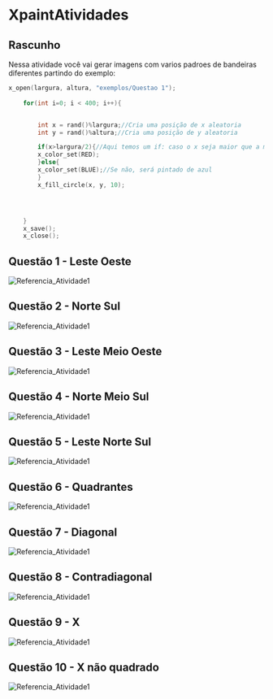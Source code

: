 # XpaintAtividades
## Rascunho
Nessa atividade você vai gerar imagens com varios padroes de bandeiras diferentes
partindo do exemplo:
```c
x_open(largura, altura, "exemplos/Questao 1");
  
    for(int i=0; i < 400; i++){


        int x = rand()%largura;//Cria uma posição de x aleatoria
        int y = rand()%altura;//Cria uma posição de y aleatoria

        if(x>largura/2){//Aqui temos um if: caso o x seja maior que a metade da largura, ele será pintado de vermelho
        x_color_set(RED);
        }else{
        x_color_set(BLUE);//Se não, será pintado de azul
        }
        x_fill_circle(x, y, 10);




    }
    x_save();
    x_close();
```

## Questão 1 - Leste Oeste

![Referencia_Atividade1](https://github.com/sheiely/XpaintAtividades/blob/main/Bandeiras/exemplos/Questao%201.png)

## Questão 2 - Norte Sul
![Referencia_Atividade1](https://github.com/sheiely/XpaintAtividades/blob/main/Bandeiras/exemplos/Questao%202.png)

## Questão 3 - Leste Meio Oeste
![Referencia_Atividade1](https://github.com/sheiely/XpaintAtividades/blob/main/Bandeiras/exemplos/Questao%203.png)

## Questão 4 - Norte Meio Sul
![Referencia_Atividade1](https://github.com/sheiely/XpaintAtividades/blob/main/Bandeiras/exemplos/Questao%204.png)

## Questão 5 - Leste Norte Sul
![Referencia_Atividade1](https://github.com/sheiely/XpaintAtividades/blob/main/Bandeiras/exemplos/Questao%205.png)

## Questão 6 - Quadrantes
![Referencia_Atividade1](https://github.com/sheiely/XpaintAtividades/blob/main/Bandeiras/exemplos/Questao%206.png)

## Questão 7 - Diagonal
![Referencia_Atividade1](https://github.com/sheiely/XpaintAtividades/blob/main/Bandeiras/exemplos/Questao%207.png)

## Questão 8 - Contradiagonal
![Referencia_Atividade1](https://github.com/sheiely/XpaintAtividades/blob/main/Bandeiras/exemplos/Questao%208.png)

## Questão 9 - X
![Referencia_Atividade1](https://github.com/sheiely/XpaintAtividades/blob/main/Bandeiras/exemplos/Questao%209.png)

## Questão 10 - X não quadrado
![Referencia_Atividade1](https://github.com/sheiely/XpaintAtividades/blob/main/Bandeiras/exemplos/Questao%2010.png)